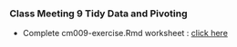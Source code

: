 ### Class Meeting 9 Tidy Data and Pivoting
* Complete cm009-exercise.Rmd worksheet : [click here](https://sallyinnis.github.io/STAT545-participation/Class%20Meeting%209/CM-%20009%20data%20and%20pivoting.nb.html)
